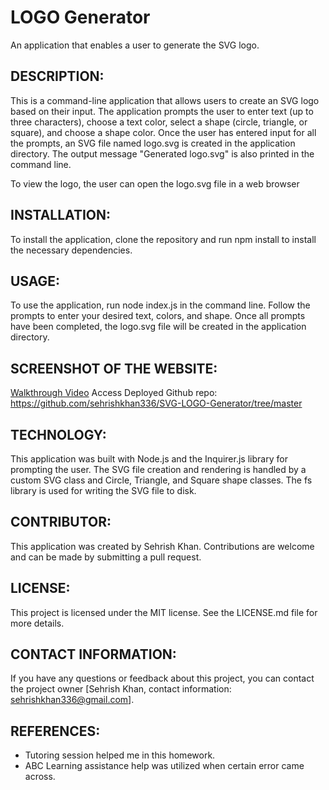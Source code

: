 # LOGO Generator
An application that enables a user to generate the SVG logo.
## DESCRIPTION:
This is a command-line application that allows users to create an SVG logo based on their input. The application prompts the user to enter text (up to three characters), choose a text color, select a shape (circle, triangle, or square), and choose a shape color. Once the user has entered input for all the prompts, an SVG file named logo.svg is created in the application directory. The output message "Generated logo.svg" is also printed in the command line.

To view the logo, the user can open the logo.svg file in a web browser

## INSTALLATION:
To install the application, clone the repository and run npm install to install the necessary dependencies.

## USAGE:
To use the application, run node index.js in the command line. Follow the prompts to enter your desired text, colors, and shape. Once all prompts have been completed, the logo.svg file will be created in the application directory.

## SCREENSHOT OF THE WEBSITE:
[Walkthrough Video]()
Access Deployed Github repo: https://github.com/sehrishkhan336/SVG-LOGO-Generator/tree/master

## TECHNOLOGY:
This application was built with Node.js and the Inquirer.js library for prompting the user. The SVG file creation and rendering is handled by a custom SVG class and Circle, Triangle, and Square shape classes. The fs library is used for writing the SVG file to disk.

## CONTRIBUTOR:
This application was created by Sehrish Khan. Contributions are welcome and can be made by submitting a pull request.

## LICENSE:
This project is licensed under the MIT license. See the LICENSE.md file for more details.

## CONTACT INFORMATION:
If you have any questions or feedback about this project, you can contact the project owner [Sehrish Khan, contact information: sehrishkhan336@gmail.com].

## REFERENCES:

* Tutoring session helped me in this homework.
* ABC Learning assistance help was utilized when certain error came across. 


